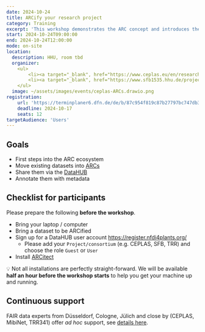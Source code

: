 ```yaml
---
date: 2024-10-24
title: ARCify your research project
category: Training
excerpt: 'This workshop demonstrates the ARC concept and introduces the DataPLANT tools and services <b>ARCitect</b>,    <b>SWATE</b> and <b>DataHUB</b>. In hands-on sessions you learn how to build a first ARC for your own research project and annotate the data in your ARC.'
start: 2024-10-24T09:00:00
end: 2024-10-24T12:00:00
mode: on-site
location:
  description: HHU, room tbd
  organizer:
    <ul>
        <li><a target="_blank", href="https://www.ceplas.eu/en/research/data-science-and-data-management">Dominik Brilhaus, CEPLAS Data</a></li>
        <li><a target="_blank", href="https://www.sfb1535.hhu.de/projects/research-area-z/z03">Sabrina Zander, MibiNet</a></li>        
    </ul>
  image: ~/assets/images/events/ceplas-ARCs.drawio.png
registration:
    url: 'https://terminplaner6.dfn.de/de/b/87c954f819c87b27797bc747db30003b-603458'
    deadline: 2024-10-17
    seats: 12
targetAudience: 'Users'
---
```


## Goals

- First steps into the ARC ecosystem
- Move existing datasets into <a href="https://arc-rdm.org/" target="_blank">ARCs</a>
- Share them via the <a href="https://nfdi4plants.org/nfdi4plants.knowledgebase/docs/ARCitect-Manual/index.html" target="_blank">DataHUB</a>
- Annotate them with metadata

## Checklist for participants

Please prepare the following **before the workshop**.

- Bring your laptop / computer
- Bring a dataset to be ARCified
- Sign up for a DataHUB user account https://register.nfdi4plants.org/
  - Please add your `Project/consortium` (e.g. CEPLAS, SFB, TRR) and choose the role `Guest` or `User`
- Install <a href="https://nfdi4plants.org/nfdi4plants.knowledgebase/docs/ARCitect-Manual/index.html" target="_blank">ARCitect</a>

:bulb: Not all installations are perfectly straight-forward. We will be available **half an hour before the workshop starts** to help you get your machine up and running.

## Continuous support  

FAIR data experts from Düsseldorf, Cologne, Jülich and close by (CEPLAS, MibiNet, TRR341) offer *ad hoc* support, see [details here](https://nfdi4plants.org/nfdi4plants.knowledgebase/docs/teaching-materials/disseminations/ARC-user-support_HHU-Uoc-FZJ/arc-user-support.html).
